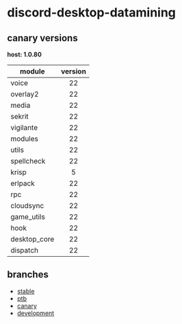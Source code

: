 # discord-desktop-datamining

## canary versions

**host: 1.0.80**

| module | version |
| ------ | :-----: |
| voice | 22 |
| overlay2 | 22 |
| media | 22 |
| sekrit | 22 |
| vigilante | 22 |
| modules | 22 |
| utils | 22 |
| spellcheck | 22 |
| krisp | 5 |
| erlpack | 22 |
| rpc | 22 |
| cloudsync | 22 |
| game_utils | 22 |
| hook | 22 |
| desktop_core | 22 |
| dispatch | 22 |

## branches

- [stable](https://github.com/OpenAsar/discord-desktop-datamining/tree/stable)
- [ptb](https://github.com/OpenAsar/discord-desktop-datamining/tree/ptb)
- [canary](https://github.com/OpenAsar/discord-desktop-datamining/tree/canary)
- [development](https://github.com/OpenAsar/discord-desktop-datamining/tree/development)